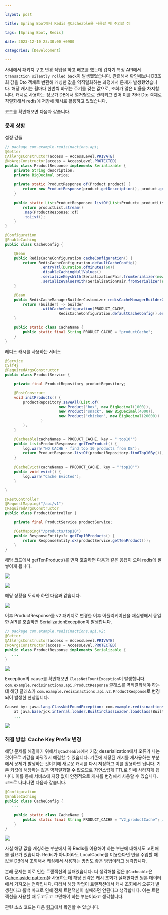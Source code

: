 ```yaml
---

layout: post

title: Spring Boot에서 Redis @Cacheable을 사용할 때 주의할 점

tags: [Spring Boot, Redis]

date: 2023-12-10 23:30:00 +0900

categories: [Development]

---
```




사내에서 패키지 구조 변경 작업을 하고 배포를 했는데 갑자기 특정 API에서 `transaction silently rolled back`이 발생했었습니다. 관련해서 확인해보니 DB조회 값을  Dto 객체로 변환해 캐싱한 값을 역직렬화하는 과정에서 문제가 발생했었습니다. 해당 캐시는 월마다 한번씩 바뀌는 주기를 갖는 값으로, 조회가 많은 비율을 차지합니다. 캐시로 사용하는 정보가 DB에서 열거형으로 관리되고 있어 이를 자바 Dto 객체로 직렬화해서 redis에 저장해 캐시로 활용하고 있었습니다.

코드를 확인해보면 다음과 같습니다.



### 문제 상황 

설정 값들
``` java 
// package com.example.redisinactions.api;
@Getter  
@AllArgsConstructor(access = AccessLevel.PRIVATE)  
@NoArgsConstructor(access = AccessLevel.PROTECTED)  
public class ProductResponse implements Serializable {  
	private String description;  
	private BigDecimal price;  
  
	private static ProductResponse of(Product product) {  
		return new ProductResponse(product.getDescription(), product.getPrice());  
	}  
  
	public static List<ProductResponse> listOf(List<Product> productList) {  
		return productList.stream()  
		.map(ProductResponse::of)  
		.toList();  
	}  
}

@Configuration
@EnableCaching
public class CacheConfig {

    @Bean
    public RedisCacheConfiguration cacheConfiguration() {
        return RedisCacheConfiguration.defaultCacheConfig()
                .entryTtl(Duration.ofMinutes(60))
                .disableCachingNullValues()
                .serializeKeysWith(SerializationPair.fromSerializer(new StringRedisSerializer()))
                .serializeValuesWith(SerializationPair.fromSerializer(new GenericJackson2JsonRedisSerializer()));
    }

    @Bean
    public RedisCacheManagerBuilderCustomizer redisCacheManagerBuilderCustomizer() {
        return (builder) -> builder
                .withCacheConfiguration(PRODUCT_CACHE,
                        RedisCacheConfiguration.defaultCacheConfig().entryTtl(Duration.ofMinutes(10)));
    }

    public static class CacheName {
        public static final String PRODUCT_CACHE = "productCache";
    }
}

```

레디스 캐시를 사용하는 서비스 
```java
@Service
@Slf4j
@RequiredArgsConstructor
public class ProductService {

    private final ProductRepository productRepository;

    @PostConstruct
    void initProducts() {
        productRepository.saveAll(List.of(
                        new Product("box", new BigDecimal(1000)),
                        new Product("snack", new BigDecimal(4000)),
                        new Product("chicken", new BigDecimal(20000))
                )
        );
    }

    @Cacheable(cacheNames = PRODUCT_CACHE, key = "'top10'")
    public List<ProductResponse> getTenProduct() {
        log.warn("NO CACHE - find top 10 products from DB");
        return ProductResponse.listOf(productRepository.findTop10By());
    }

    @CacheEvict(cacheNames = PRODUCT_CACHE, key = "'top10'")
    public void evict() {
        log.warn("Cache Evicted");
    }

}

@RestController
@RequestMapping("/api/v1")
@RequiredArgsConstructor
public class ProductController {

    private final ProductService productService;

    @GetMapping("/products/top10")
    public ResponseEntity<?> getTop10Products() {
        return ResponseEntity.ok(productService.getTenProduct());
    }
}
```

해당 코드에서 getTenProduct()를 먼저 호출하면 다음과 같은 응답이 오며 redis에 잘 쌓이게 됩니다. 

![](https://i.imgur.com/yGBPAuN.png)

![](https://i.imgur.com/s6JUDmM.png)



해당 상황을 도식화 하면 다음과 같습니다.

![](https://i.imgur.com/YAYsWIq.png)


이후 ProductResponse를 v2 패키지로 변경한 이후 어플리케이션을 재실행해서 동일한 API를 호출하면 SerializationException이 발생합니다.

``` java
// package com.example.redisinactions.api.v2;
@Getter  
@AllArgsConstructor(access = AccessLevel.PRIVATE)  
@NoArgsConstructor(access = AccessLevel.PROTECTED)  
public class ProductResponse implements Serializable {
   ...
}
```

![](https://i.imgur.com/KlKjpgm.png)

Exception의 cause를 확인해보면 `ClassNotFountException`이 발생합니다. `com.example.redisinactions.api.ProductResponse` 클래스를 역직렬화해야 하는데 해당 클래스가  `com.example.redisinactions.api.v2.ProductResponse`로 변경되어 발생한 현상입니다.

``` java
Caused by: java.lang.ClassNotFoundException: com.example.redisinactions.api.ProductResponse
	at java.base/jdk.internal.loader.BuiltinClassLoader.loadClass(BuiltinClassLoader.java:641) ~[na:na]
	...
```

![](https://i.imgur.com/whlF2nJ.png)



### 해결 방법: Cache Key Prefix 변경

해당 문제를 해결하기 위해서 `@Cacheable`에서 키값 deserialization에서 오류가 나는 것이므로 키값을 바꿔줘서 해결할 수 있습니다. 기존에 저장된 캐시를 재사용하는 부분에서 문제가 발생하는 것이기에 새로운 캐시를 다시 저장하고 이를 활용하면 됩니다. 기존 키값에 해당하는 값은 역직렬화할 수 없으므로 자연스럽게 TTL로 인해 사라지게 됩니다. 이를 통해 서비스에 지장 없이 안정적으로 캐시를 변경해서 사용할 수 있습니다. 코드로 나타나면 다음과 같습니다.

```java
@Configuration
@EnableCaching
public class CacheConfig {
   ...

    public static class CacheName {
        public static final String PRODUCT_CACHE = "V2_productCache"; // as-is: productCache
    }
}
```

![](https://i.imgur.com/tm5aDLE.png)

사실 해당 값을 캐싱하는 부분에서 꼭 Redis를 이용해야 하는 부분에 대해서도 고민해볼 필요가 있습니다. Redis가 아니더라도 LocalCache를 이용한다면 빈을 주입할 때 값을 DB에서 조회해서 캐싱해서 사용하는 방법도 좋은 방법이라고 생각합니다.

본래 문제는 이로 인한 트랜잭션의 실패였습니다. 더 생각해볼 점은 `@Cacheable`은 [Cahce aside pattern](https://yearnlune.github.io/general/cache-aside-pattern/#)을 사용하는데 해당 전략은 캐시 조회가 실패한다면 원본 데이터에서 가져오는 전략입니다. 따라서 해당 작업이 트랜잭션에서 캐시 조회에서 오류가 발생한다고 롤백 마크로 인해 전체 트랜잭션이 실패하면 안된다고 생각합니다. 이는 트랜잭션을 사용할 때 두고두고 고민해야 하는 부분이라고 생각합니다.

관련 소스 코드는 다음 [링크](https://github.com/ChoiEungi/redis-in-actions/tree/feature/redis-cacheable)에서 확인할 수 있습니다.




